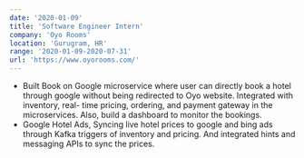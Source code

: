 ```yaml
---
date: '2020-01-09'
title: 'Software Engineer Intern'
company: 'Oyo Rooms'
location: 'Gurugram, HR'
range: '2020-01-09-2020-07-31'
url: 'https://www.oyorooms.com/'
---
```


- Built Book on Google microservice where user can directly book a hotel through google without being redirected to Oyo website. Integrated with inventory, real- time pricing, ordering, and payment gateway in the microservices. Also, build a dashboard to monitor the bookings.
- Google Hotel Ads, Syncing live hotel prices to google and bing ads through Kafka triggers of inventory and pricing. And integrated hints and messaging APIs to sync the prices.
